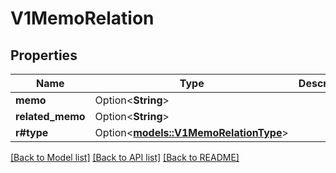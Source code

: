 # V1MemoRelation

## Properties

Name | Type | Description | Notes
------------ | ------------- | ------------- | -------------
**memo** | Option<**String**> |  | [optional]
**related_memo** | Option<**String**> |  | [optional]
**r#type** | Option<[**models::V1MemoRelationType**](v1MemoRelationType.md)> |  | [optional]

[[Back to Model list]](../README.md#documentation-for-models) [[Back to API list]](../README.md#documentation-for-api-endpoints) [[Back to README]](../README.md)



